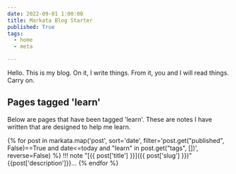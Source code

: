 ```yaml
---
date: 2022-09-01 1:00:00
title: Markata Blog Starter
published: True
tags:
  - home
  - meta

---
```


Hello. This is my blog. On it, I write things. From it, you and I will read things. Carry on.

## Pages tagged 'learn'

Below are pages that have been tagged 'learn'. These are notes I have written that are designed to help me learn.

{% for post in markata.map('post', sort='date', filter='post.get("published", False)==True and date<=today and "learn" in post.get("tags", [])', reverse=False) %}
!!! note "[{{ post['title'] }}]({{ post['slug'] }})"
    {{post['description']}}...
{% endfor %}

